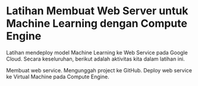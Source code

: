 <h1>Latihan Membuat Web Server untuk Machine Learning dengan Compute Engine</h1>

Latihan mendeploy model Machine Learning ke Web Service pada Google Cloud.
Secara keseluruhan, berikut adalah aktivitas kita dalam latihan ini.

Membuat web service.
Mengunggah project ke GitHub.
Deploy web service ke Virtual Machine pada Compute Engine.
